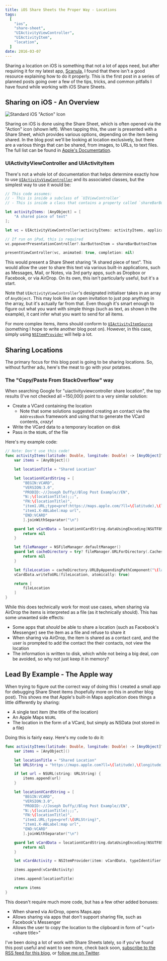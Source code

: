 ```yaml
---
title: iOS Share Sheets the Proper Way - Locations
tags:
  [
    "ios",
    "share-sheet",
    "UIActivityViewController",
    "UIActivityItem",
    "location",
  ]
date: 2016-03-07
---
```


Sharing a location on iOS is something that not a lot of apps need, but after requiring it for my latest app, [Scanula](https://scanula.com), I found that there isn't a good resource explaining how to do it properly. This is the first post in a series of planned posts going over a few of the tips, tricks, and common pitfalls I have found while working with iOS Share Sheets.

<!-- more -->

## Sharing on iOS - An Overview

![](/images/ios-share-icon.png 'Standard iOS "Action" Icon')

Sharing on iOS is done using the Share Sheet, which is often opened via the "Action" icon (shown left). When tapping this, the user is presented with a Share Sheet, which provides various options, depending on the item being shared. In the blog post we'll be looking at location exclusively, but there are a various things that can be shared, from images, to URLs, to text files. The full list can be found in [Apple's Documentation](https://developer.apple.com/library/ios/documentation/MobileCoreServices/Reference/UTTypeRef/#//apple_ref/doc/uid/TP40008771-CH100-SW2 "UTType Constants").

### UIActivityViewController and UIActivityItem

There's not a whole lot of documentation that helps determine exactly how to use [`UIActivityViewController`](https://developer.apple.com/library/ios/documentation/UIKit/Reference/UIActivityViewController_Class/) and its associated classes, but the simplest way to use it would be:

```swift
// This code assumes:
// - This is inside a subclass of `UIViewController`
// - This is inside a class that contains a property called `shareBarButtonItem` of type `UIBarButtonItem`

let activityItems: [AnyObject] = [
    "A shared piece of text"
];

let vc = UIActivityViewController(activityItems: activityItems, applicationActivities: nil)

// If run on iPad, this is required
vc.popoverPresentationController?.barButtonItem = shareBarButtonItem

presentViewController(vc, animated: true, completion: nil)
```

This would present a Share Sheet sharing "A shared piece of text". This would allow the user to share this text via various built-in applications, such as Messages, Mail, or Notes, via 3rd party apps, such as Dropbox or Facebook, or via AirDrop. On its own, this isn't particularly useful, but it's a start.

Note that `UIActivityViewController`'s designated initialiser takes in an array of `AnyObject`. This may look like an open invitation to just pop anything in the array, but it's actually far from that. Even though it's smart enough to figure out what you want with simple things (such as text, as shown in the example), it cant infer what you want to send for all items.

For more complex items, items should conform to [`UIActivityItemSource`](https://developer.apple.com/library/ios/documentation/UIKit/Reference/UIActivityItemSource_protocol/index.html#//apple_ref/occ/intf/UIActivityItemSource) (something I hope to write another blog post on). However, in this case, simply using [`NSItemProvider`](https://developer.apple.com/library/prerelease/ios/documentation/Foundation/Reference/NSItemProvider_Class/index.html) will help a lot.

## Sharing Locations

The primary focus for this blog post is going to be sharing locations. So, without further adu, here's the meat to go with your potatoes.

### The "Copy/Paste From StackOverflow" way

When searching Google for "uiactivityviewcontroller share location", the top results (I've not checked all ~150,000) point to a very similar solution:

- Create a VCard containing the location
  - Note that some solutions suggested creating an contact via the `AddressBook` framework and using that to generate the VCard contents, _crazy_!
- Write the VCard data to a temporary location on disk
- Pass in the `NSURL` of the file

Here's my example code:

```swift
// Note: Don't use this code!
func activityItems(latitude: Double, longitude: Double) -> [AnyObject]? {
    var items = [AnyObject]()

    let locationTitle = "Shared Location"

    let locationVCardString = [
        "BEGIN:VCARD",
        "VERSION:3.0",
        "PRODID:-//Joseph Duffy//Blog Post Example//EN",
        "N:;\(locationTitle);;;",
        "FN:\(locationTitle)",
        "item1.URL;type=pref:https://maps.apple.com/?ll=\(latitude),\(longitude)",
        "item1.X-ABLabel:map url",
        "END:VCARD"
        ].joinWithSeparator("\n")

    guard let vCardData = locationVCardString.dataUsingEncoding(NSUTF8StringEncoding) else {
        return nil
    }

    let fileManager = NSFileManager.defaultManager()
    guard let cacheDirectory = try? fileManager.URLForDirectory(.CachesDirectory, inDomain: .UserDomainMask, appropriateForURL: nil, create: true) else {
        return nil
    }

    let fileLocation = cacheDirectory.URLByAppendingPathComponent("\(latitude),\(longitude).loc.vcf")
    vCardData.writeToURL(fileLocation, atomically: true)

    return [
        fileLocation
    ]
}
```

While this does technically work for most use cases, when sharing via AirDrop the items is interpreted as a file (as it technically should). This has some unwanted side effects:

- Some apps that _should_ be able to share a location (such as Facebook's Messenger) see the item as a file and refuse to share it
- When sharing via AirDrop, the item is shared as a contact card, and the user is prompted to add the contact the their contacts, not view the location
- The information is written to disk, which while not being a big deal, _can_ be avoided, so why not just keep it in memory?

## Lead By Example - The Apple way

When trying to figure out the correct way of doing this I created a small app for debugging Share Sheet items (hopefully more on this in another blog post). This shows me that Apple's built-in Maps application does things a little differently by sharing:

- A single text item (the title of the location)
- An Apple Maps `NSURL`
- The location in the form of a VCard, but simply as NSData (not stored in a file)

Doing this is fairly easy. Here's my code to do it:

```swift
func activityItems(latitude: Double, longitude: Double) -> [AnyObject]? {
    var items = [AnyObject]()

    let locationTitle = "Shared Location"
    let URLString = "https://maps.apple.com?ll=\(latitude),\(longitude)"

    if let url = NSURL(string: URLString) {
        items.append(url)
    }

    let locationVCardString = [
        "BEGIN:VCARD",
        "VERSION:3.0",
        "PRODID:-//Joseph Duffy//Blog Post Example//EN",
        "N:;\(locationTitle);;;",
        "FN:\(locationTitle)",
        "item1.URL;type=pref:\(URLString)",
        "item1.X-ABLabel:map url",
        "END:VCARD"
        ].joinWithSeparator("\n")

    guard let vCardData = locationVCardString.dataUsingEncoding(NSUTF8StringEncoding) else {
        return nil
    }

    let vCardActivity = NSItemProvider(item: vCardData, typeIdentifier: kUTTypeVCard as String)

    items.append(vCardActivity)

    items.append(locationTitle)

    return items
}
```

This doesn't require much more code, but has a few other added bonuses:

- When shared via AirDrop, opens Maps.app
- Allows sharing via apps that don't support sharing file, such as Facebook's Messenger
- Allows the user to copy the location to the clipboard in form of "&lt;url&gt; &lt;share title&gt;"

I've been doing a lot of work with Share Sheets lately, so if you've found this post useful and want to see more, check back soon, [subscribe to the RSS feed for this blog](/blog-feeds), or [follow me on Twitter](https://www.twitter.com/Joe_Duffy).

